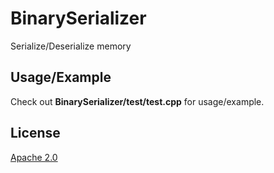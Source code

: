# BinarySerializer

Serialize/Deserialize memory

## Usage/Example
Check out **BinarySerializer/test/test.cpp** for usage/example.

## License
[Apache 2.0](https://raw.githubusercontent.com/Dan-J-D/BinarySerializer/main/LISCENSE)